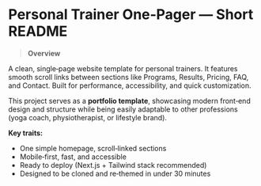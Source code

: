 # Personal Trainer One‑Pager — Short README

> **Overview**

A clean, single‑page website template for personal trainers. It features smooth scroll links between sections like Programs, Results, Pricing, FAQ, and Contact. Built for performance, accessibility, and quick customization.

This project serves as a **portfolio template**, showcasing modern front‑end design and structure while being easily adaptable to other professions (yoga coach, physiotherapist, or lifestyle brand).

**Key traits:**

* One simple homepage, scroll‑linked sections
* Mobile‑first, fast, and accessible
* Ready to deploy (Next.js + Tailwind stack recommended)
* Designed to be cloned and re‑themed in under 30 minutes
